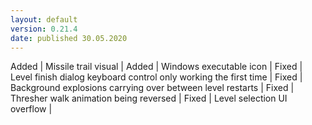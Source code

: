 ```yaml
---
layout: default
version: 0.21.4
date: published 30.05.2020
---
```


<span class="badge badge-added">Added</span> | Missile trail visual |
<span class="badge badge-added">Added</span> | Windows executable icon |
<span class="badge badge-fixed">Fixed</span> | Level finish dialog keyboard control only working the first time |
<span class="badge badge-fixed">Fixed</span> | Background explosions carrying over between level restarts |
<span class="badge badge-fixed">Fixed</span> | Thresher walk animation being reversed |
<span class="badge badge-fixed">Fixed</span> | Level selection UI overflow |
